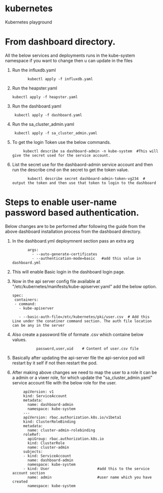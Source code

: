 # kubernetes
Kubernetes playground

# From dashboard directory.
All the below services and deployments runs in the kube-system namespace if you want to change then u can update in the files

1. Run the influxdb.yaml

              kubectl apply -f influxdb.yaml             
2. Run the heapster.yaml

       kubectl apply -f heapster.yaml
3. Run the dashboard.yaml
       
        kubectl apply -f dashboard.yaml
4. Run the sa_cluster_admin.yaml

        kubectl apply -f sa_cluster_admin.yaml

5. To get the login Token use the below commands.

            kubectl describe sa dashboard-admin -n kube-system  #This will give the secret used for the service account.
     
6. List the secret use for the dashbaord-admin service account and then run the describe cmd on the secret  to get the token value.

              kubectl describe secret dashboard-admin-token-vg234  # output the token and then use that token to login to the dashboard
     


# Steps to enable user-name password based authentication.
Below changes are to be performed after following the guide from the above dashboard installation process from the dashboard directory.
1. In the dashboard.yml deploymnent section pass an extra arg 
        
              args:
                - --auto-generate-certificates
                - --authentication-mode=basic   #add this value in dashboard.yml
2. This will enable Basic login in the dashboard login page.

3. Now in the api server config file available at "/etc/kubernetes/manifests/kube-apiserver.yaml"  add the below option.

       spec:
        containers:
        - command:
          - kube-apiserver
          
          - --basic-auth-file=/etc/kubernetes/pki/user.csv  # Add this Line under the conatiner command section. The auth file location can be any in the server
          
4. Also create a password file of formate .csv which containe below values.
                
                  password,user,uid    # Content of user.csv file

5. Basically after updating the api-server file the api-service pod will restart by it self if not then restart the pod.

5. After making above changes we need to map the user to a role it can be a admin or a viwer role, for which update the "sa_cluster_admin.yaml" service account file with the below role for the user.

            apiVersion: v1
            kind: ServiceAccount
            metadata:
              name: dashboard-admin
              namespace: kube-system
            ---
            apiVersion: rbac.authorization.k8s.io/v1beta1
            kind: ClusterRoleBinding
            metadata:
              name: cluster-admin-rolebinding
            roleRef:
              apiGroup: rbac.authorization.k8s.io
              kind: ClusterRole
              name: cluster-admin
            subjects:
            - kind: ServiceAccount
              name: dashboard-admin
              namespace: kube-system
            - kind: User                      #add this to the service account section
              name: admin                     #user name which you have created
              namespace: kube-system
